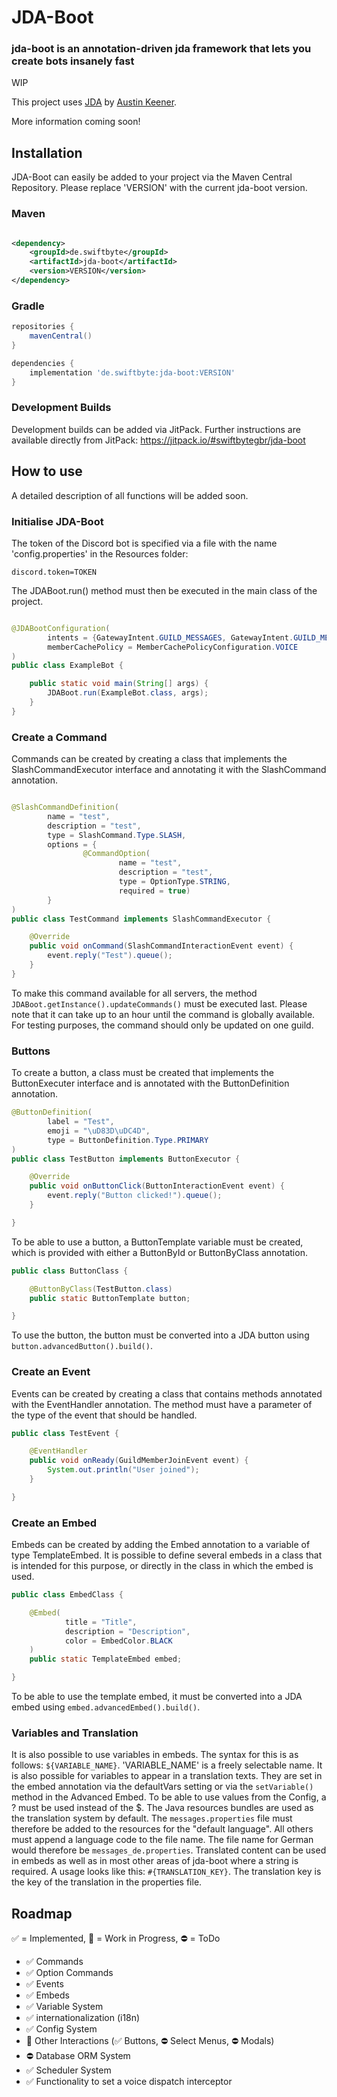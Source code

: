 # JDA-Boot

### jda-boot is an annotation-driven jda framework that lets you create bots insanely fast

WIP

This project uses [JDA](https://github.com/DV8FromTheWorld/JDA) by [Austin Keener](https://github.com/DV8FromTheWorld/).

More information coming soon!

## Installation

JDA-Boot can easily be added to your project via the Maven Central Repository. Please replace 'VERSION' with the current
jda-boot version.

### Maven

```xml

<dependency>
    <groupId>de.swiftbyte</groupId>
    <artifactId>jda-boot</artifactId>
    <version>VERSION</version>
</dependency>
```

### Gradle

```groovy
repositories {
    mavenCentral()
}

dependencies {
    implementation 'de.swiftbyte:jda-boot:VERSION'
}
```

### Development Builds

Development builds can be added via JitPack. Further instructions are available directly from
JitPack: https://jitpack.io/#swiftbytegbr/jda-boot

## How to use

A detailed description of all functions will be added soon.

### Initialise JDA-Boot

The token of the Discord bot is specified via a file with the name 'config.properties' in the Resources folder:

```properties
discord.token=TOKEN
```

The JDABoot.run() method must then be executed in the main class of the project.

```java

@JDABootConfiguration(
        intents = {GatewayIntent.GUILD_MESSAGES, GatewayIntent.GUILD_MESSAGE_REACTIONS},
        memberCachePolicy = MemberCachePolicyConfiguration.VOICE
)
public class ExampleBot {

    public static void main(String[] args) {
        JDABoot.run(ExampleBot.class, args);
    }
}
```

### Create a Command

Commands can be created by creating a class that implements the SlashCommandExecutor interface and annotating it with
the SlashCommand annotation.

```java

@SlashCommandDefinition(
        name = "test",
        description = "test",
        type = SlashCommand.Type.SLASH,
        options = {
                @CommandOption(
                        name = "test",
                        description = "test",
                        type = OptionType.STRING,
                        required = true)
        }
)
public class TestCommand implements SlashCommandExecutor {

    @Override
    public void onCommand(SlashCommandInteractionEvent event) {
        event.reply("Test").queue();
    }
}
```

To make this command available for all servers, the method `JDABoot.getInstance().updateCommands()` must be executed
last. Please note that it can take up to an hour until the command is globally available. For testing purposes, the
command should only be updated on one guild.

### Buttons
To create a button,
a class must be created that implements the ButtonExecuter interface
and is annotated with the ButtonDefinition annotation.

```java
@ButtonDefinition(
        label = "Test",
        emoji = "\uD83D\uDC4D",
        type = ButtonDefinition.Type.PRIMARY
)
public class TestButton implements ButtonExecutor {

    @Override
    public void onButtonClick(ButtonInteractionEvent event) {
        event.reply("Button clicked!").queue();
    }

}
```

To be able to use a button, a ButtonTemplate variable must be created,
which is provided with either a ButtonById or ButtonByClass annotation.

```java
public class ButtonClass {

    @ButtonByClass(TestButton.class)
    public static ButtonTemplate button;

}
```

To use the button, the button must be converted into a JDA button using `button.advancedButton().build()`.

### Create an Event

Events can be created by creating a class that contains methods annotated with the EventHandler annotation. The method
must have a parameter of the type of the event that should be handled.

```java
public class TestEvent {

    @EventHandler
    public void onReady(GuildMemberJoinEvent event) {
        System.out.println("User joined");
    }

}
```

### Create an Embed

Embeds can be created by adding the Embed annotation to a variable of type TemplateEmbed. It is possible to define
several embeds in a class that is intended for this purpose, or directly in the class in which the embed is used.

```java
public class EmbedClass {

    @Embed(
            title = "Title",
            description = "Description",
            color = EmbedColor.BLACK
    )
    public static TemplateEmbed embed;

}
```

To be able to use the template embed, it must be converted into a JDA embed
using `embed.advancedEmbed().build()`.

### Variables and Translation

It is also possible to use variables in embeds. The syntax for this is as follows: `${VARIABLE_NAME}`. 'VARIABLE_NAME'
is a freely selectable name. It is also possible for variables to appear in a translation texts. They are set in the
embed annotation via the defaultVars setting or via the `setVariable()` method in the Advanced Embed. To be able to use
values from the Config, a ? must be used instead of the $. The Java resources bundles are used as the translation system
by default. The `messages.properties` file must therefore be added to the resources for the "default language". All
others must append a language code to the file name. The file name for German would therefore
be `messages_de.properties`. Translated content can be used in embeds as well as in most other areas of jda-boot where a
string is required. A usage looks like this: `#{TRANSLATION_KEY}`. The translation key is the key of the translation in
the properties file.

## Roadmap

✅ = Implemented, 🚧 = Work in Progress, ⛔ = ToDo

- ✅ Commands
- ✅ Option Commands
- ✅ Events
- ✅ Embeds
- ✅ Variable System
- ✅ internationalization (i18n)
- ✅ Config System
- 🚧 Other Interactions (✅ Buttons, ⛔ Select Menus, ⛔ Modals)
- ⛔ Database ORM System
- ✅ Scheduler System
- ✅ Functionality to set a voice dispatch interceptor


